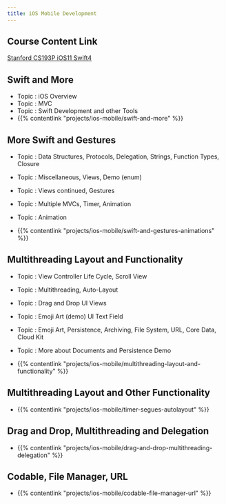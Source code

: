 ```yaml
---
title: iOS Mobile Development
---
```


## Course Content Link

[Stanford CS193P iOS11 Swift4](https://drive.google.com/drive/folders/1-TWZDChwwzkiGzt78QlPZDzN-j82JfR6)

## Swift and More

- Topic : iOS Overview 
- Topic : MVC 
- Topic : Swift Development and other Tools 
- {{% contentlink "projects/ios-mobile/swift-and-more" %}}


## More Swift and Gestures

- Topic : Data Structures, Protocols, Delegation, Strings, Function Types, Closure

- Topic : Miscellaneous, Views, Demo (enum)
 
- Topic : Views continued, Gestures
 
- Topic : Multiple MVCs, Timer, Animation
 
- Topic : Animation

- {{% contentlink "projects/ios-mobile/swift-and-gestures-animations" %}}


## Multithreading Layout and Functionality 

- Topic : View Controller Life Cycle, Scroll View
 
- Topic : Multithreading, Auto-Layout
 
- Topic : Drag and Drop UI Views
 
- Topic : Emoji Art (demo) UI Text Field
 
- Topic : Emoji Art, Persistence, Archiving, File System, URL, Core Data, Cloud Kit
 
- Topic : More about Documents and Persistence Demo

- {{% contentlink "projects/ios-mobile/multithreading-layout-and-functionality" %}}


## Multithreading Layout and Other Functionality
- {{% contentlink "projects/ios-mobile/timer-segues-autolayout" %}}


## Drag and Drop, Multithreading and Delegation

- {{% contentlink "projects/ios-mobile/drag-and-drop-multithreading-delegation" %}}


## Codable, File Manager, URL

- {{% contentlink "projects/ios-mobile/codable-file-manager-url" %}}
